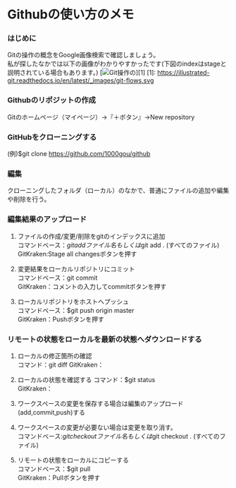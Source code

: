 # Githubの使い方のメモ


### はじめに
Gitの操作の概念をGoogle画像検索で確認しましょう。  
私が探したなかでは以下の画像がわかりやすかったです(下図のindexはstageと説明されている場合もあります。)
[![Git操作の](https://illustrated-git.readthedocs.io/en/latest/_images/git-flows.svg)][1]
[1]: https://illustrated-git.readthedocs.io/en/latest/_images/git-flows.svg


### Githubのリポジットの作成
Gitのホームページ（マイページ）→『＋ボタン』→New repository

### GitHubをクローニングする  
(例)$git clone https://github.com/1000gou/github

### 編集
クローニングしたフォルダ（ローカル）のなかで、普通にファイルの追加や編集や削除を行う。

### 編集結果のアップロード  
1. ファイルの作成/変更/削除をgitのインデックスに追加    
コマンドベース：$git add　ファイル名　　もしくは　$git add .  (すべてのファイル)    
GitKraken:Stage all changesボタンを押す

1. 変更結果をローカルリポジトリにコミット  
コマンドベース：git commit  
GitKraken：コメントの入力してcommitボタンを押す  

1. ローカルリポジトリをホストへプッシュ  
コマンドベース：$git push origin master  
GitKraken：Pushボタンを押す  

### リモートの状態をローカルを最新の状態へダウンロードする
1. ローカルの修正箇所の確認  
コマンド：git diff
GitKraken：

1. ローカルの状態を確認する
コマンド：$git status  
GitKraken：

1. ワークスペースの変更を保存する場合は編集のアップロード(add,commit,push)する
1. ワークスペースの変更が必要ない場合は変更を取り消す。  
コマンドベース:$git checkout ファイル名　　もしくは  　$git checkout . (すべてのファイル)  

1. リモートの状態をローカルにコピーする  
コマンドベース：$git pull  
GitKraken：Pullボタンを押す  
